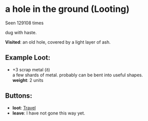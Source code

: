 # a hole in the ground (Looting)

Seen 129108 times

dug with haste.

**Visited**: an old hole, covered by a light layer of ash.

## Example Loot:

- +3 scrap metal (<code>ð</code>)  
  a few shards of metal. probably can be bent into useful shapes.  
  **weight**: 2 units

## Buttons:

- **loot**: [Travel](Travel-travel.md)
- **leave**: I have not gone this way yet.
